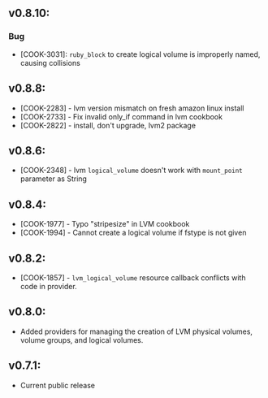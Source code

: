 ## v0.8.10:

### Bug

- [COOK-3031]: `ruby_block` to create logical volume is improperly
  named, causing collisions

## v0.8.8:

* [COOK-2283] - lvm version mismatch on fresh amazon linux install
* [COOK-2733] - Fix invalid only_if command in lvm cookbook
* [COOK-2822] - install, don't upgrade, lvm2 package

## v0.8.6:

* [COOK-2348] - lvm `logical_volume` doesn't work with `mount_point`
  parameter as String

## v0.8.4:

* [COOK-1977] - Typo "stripesize" in LVM cookbook
* [COOK-1994] - Cannot create a logical volume if fstype is not given

## v0.8.2:

* [COOK-1857] - `lvm_logical_volume` resource callback conflicts with
  code in provider.

## v0.8.0:

* Added providers for managing the creation of LVM physical volumes, volume
  groups, and logical volumes.

## v0.7.1:

* Current public release

